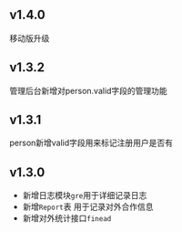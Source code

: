 v1.4.0
---
移动版升级

v1.3.2
---
管理后台新增对person.valid字段的管理功能

v1.3.1
---
person新增valid字段用来标记注册用户是否有

v1.3.0
---
* 新增日志模块``gre``用于详细记录日志
* 新增``Report``表 用于记录对外合作信息
* 新增对外统计接口``finead``
